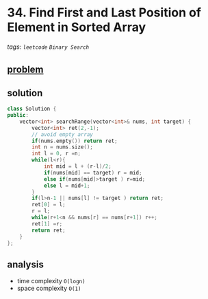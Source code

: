 # 34. Find First and Last Position of Element in Sorted Array

###### tags: `leetcode` `Binary Search`



## [problem](https://leetcode.com/problems/find-first-and-last-position-of-element-in-sorted-array/)


## solution

```c++
class Solution {
public:
    vector<int> searchRange(vector<int>& nums, int target) {
        vector<int> ret(2,-1);
        // avoid empty array
        if(nums.empty()) return ret;
        int n = nums.size();
        int l = 0, r =n;
        while(l<r){
            int mid = l + (r-l)/2;
            if(nums[mid] == target) r = mid;
            else if(nums[mid]>target ) r=mid;
            else l = mid+1;
        }
        if(l>n-1 || nums[l] != target ) return ret;
        ret[0] = l;
        r = l;
        while(r+1<n && nums[r] == nums[r+1]) r++;
        ret[1] =r;
        return ret;
    }
};
```

## analysis
- time complexity `O(logn)`
- space complexity `O(1)`
